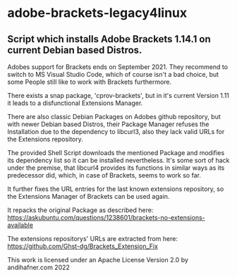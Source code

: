 # adobe-brackets-legacy4linux
## Script which installs Adobe Brackets 1.14.1 on current Debian based Distros. ##

Adobes support for Brackets ends on September 2021. They recommend to switch to MS Visual Studio Code, which of course isn't a bad choice, but some People still like to work with Brackets furthermore.

There exists a snap package, 'cprov-brackets', but in it's current Version 1.11 it leads to a disfunctional Extensions Manager.

There are also classic Debian Packages on Adobes github repository, but with newer Debian based Distros, their Package Manager refuses the Installation due to the dependency to libcurl3, also they lack valid URLs for the Extensions repository.

The provided Shell Script downloads the mentioned Package and modifies its dependency list so it can be installed nevertheless. It's some sort of hack under the premise, that libcurl4 provides its functions in similar ways as its predecessor did, which, in case of Brackets, seems to work so far.

It further fixes the URL entries for the last known extensions repository, so the Extensions Manager of Brackets can be used again.

It repacks the original Package as described here:
https://askubuntu.com/questions/1238601/brackets-no-extensions-available

The extensions repositorys' URLs are extracted from here:
https://github.com/Ghst-dg/Brackets_Extension_Fix


This work is licensed under an Apache License Version 2.0 by andihafner.com 2022
